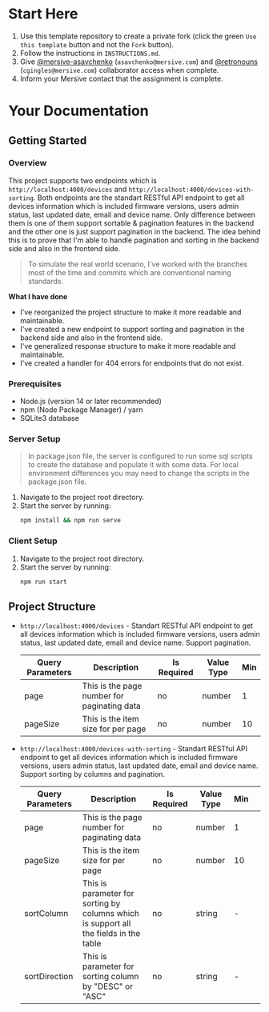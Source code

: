 # Start Here

1. Use this template repository to create a private fork (click the green `Use this template` button and not the `Fork` button).
1. Follow the instructions in `INSTRUCTIONS.md`.
1. Give [@mersive-asavchenko](https://github.com/mersive-asavchenko) (`asavchenko@mersive.com`) and [@retronouns](https://github.com/retronouns) (`cgingles@mersive.com`) collaborator access when complete.
1. Inform your Mersive contact that the assignment is complete.

# Your Documentation

## Getting Started

### Overview
This project supports two endpoints which is `http://localhost:4000/devices` and `http://localhost:4000/devices-with-sorting`. Both endpoints are the standart RESTful API endpoint to get all devices information which is included firmware versions, users admin status, last updated date, email and device name. Only difference between them is one of them support sortable & pagination features in the backend and the other one is just support pagination in the backend. The idea behind this is to prove that I'm able to handle pagination and sorting in the backend side and also in the frontend side.
> To simulate the real world scenario, I've worked with the branches most of the time and commits which are conventional naming standards. 

**What I have done**
- I've reorganized the project structure to make it more readable and maintainable.
- I've created a new endpoint to support sorting and pagination in the backend side and also in the frontend side.
- I've generalized response structure to make it more readable and maintainable.
- I've created a handler for 404 errors for endpoints that do not exist.


### Prerequisites
- Node.js (version 14 or later recommended)
- npm (Node Package Manager) / yarn 
- SQLite3 database

### Server Setup
> In package.json file, the server is configured to run some sql scripts to create the database and populate it with some data. For local environment differences you may need to change the scripts in the package.json file. 
1. Navigate to the project root directory.
2. Start the server by running:
   ```bash
   npm install && npm run serve
### Client Setup
1. Navigate to the project root directory.
2. Start the server by running:
   ```bash
   npm run start
   
## Project Structure
- `http://localhost:4000/devices` - Standart RESTful API endpoint to get all devices information which is included firmware versions, users admin status, last updated date, email and device name. Support pagination.

  | Query Parameters | Description                                 | Is Required | Value Type | Min |
  |------------------|---------------------------------------------|-------------|------------|-----|
  | page             | This is the page number for paginating data | no          | number     | 1   |
  | pageSize         | This is the item size for per page          | no          | number     | 10  |

- `http://localhost:4000/devices-with-sorting` - Standart RESTful API endpoint to get all devices information which is included firmware versions, users admin status, last updated date, email and device name. Support sorting by columns and pagination.

  | Query Parameters | Description                                                                           | Is Required | Value Type | Min |   |
  |------------------|---------------------------------------------------------------------------------------|-------------|------------|-----|---|
  | page             | This is the page number for paginating data                                           | no          | number     | 1   |   |
  | pageSize         | This is the item size for per page                                                    | no          | number     | 10  |   |
  | sortColumn       | This is parameter for sorting by columns which is support all the fields in the table | no          | string     | -   |   |
  | sortDirection    | This is parameter for sorting column by "DESC" or "ASC"                               | no          | string     | -   |   |

